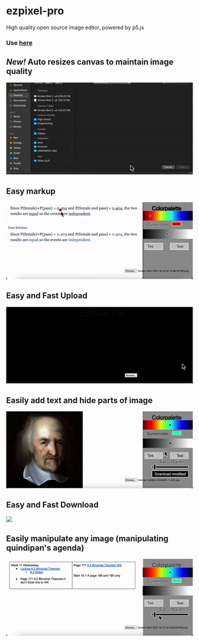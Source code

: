 # ezpixel-pro
High quality open source image editor, powered by p5.js
### Use [here](https://skparab1.github.io/ezpixel-pro)

## _New!_ Auto resizes canvas to maintain image quality
![](ezgif.com-gif-maker(6).gif)

## Easy markup
![](ezgif.com-gif-maker(1).gif)

## Easy and Fast Upload
![](ezgif.com-gif-maker(5).gif)

## Easily add text and hide parts of image
![](ezgif.com-gif-maker(3).gif)

## Easy and Fast Download
![](ezgif.com-gif-maker(4).gif)

## Easily manipulate any image (manipulating quindipan's agenda)
![](ezgif.com-gif-maker(2).gif)
